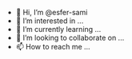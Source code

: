 - 👋 Hi, I’m @esfer-sami
- 👀 I’m interested in ...
- 🌱 I’m currently learning ...
- 💞️ I’m looking to collaborate on ...
- 📫 How to reach me ...

<!---
esfer-sami/esfer-sami is a ✨ special ✨ repository because its `README.md` (this file) appears on your GitHub profile.
You can click the Preview link to take a look at your changes.
--->

